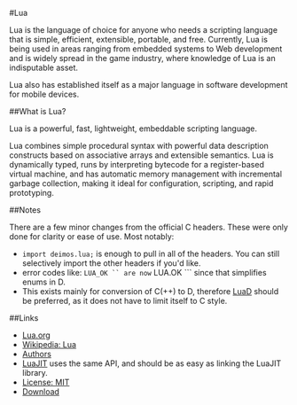 #Lua

Lua is the language of choice for anyone who needs a scripting language that is 
simple, efficient, extensible, portable, and free. Currently, Lua is being used 
in areas ranging from embedded systems to Web development and is widely spread 
in the game industry, where knowledge of Lua is an indisputable asset. 

Lua also has established itself as a major language in software development 
for mobile devices.

##What is Lua?

Lua is a powerful, fast, lightweight, embeddable scripting language.

Lua combines simple procedural syntax with powerful data description constructs 
based on associative arrays and extensible semantics. 
Lua is dynamically typed, runs by interpreting bytecode for a register-based 
virtual machine, and has automatic memory management with incremental garbage 
collection, making it ideal for configuration, scripting, and rapid prototyping. 

##Notes

There are a few minor changes from the official C headers. These were only done for clarity or ease of use.
Most notably:

* ``` import deimos.lua; ``` is enough to pull in all of the headers.  You can still selectively import the other headers if you'd like.
* error codes like: ``` LUA_OK `` are now ``` LUA.OK ``` since that simplifies enums in D.
* This exists mainly for conversion of C(++) to D, therefore [LuaD](http://github.com/JakobOvrum/LuaD) should be preferred, as it does not have to limit itself to C style.

##Links

* [Lua.org](http://www.lua.org/)
* [Wikipedia: Lua](http://en.wikipedia.org/wiki/Lua_%28programming_language%29)
* [Authors](http://www.lua.org/authors.html)
* [LuaJIT](http://luajit.org/) uses the same API, and should be as easy as linking the LuaJIT library.
* [License: MIT](http://www.lua.org/download.html)
* [Download](http://www.lua.org/download.html)
